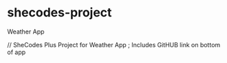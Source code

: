 # shecodes-project
Weather App

// SheCodes Plus Project for Weather App ; Includes GitHUB link on bottom of app
